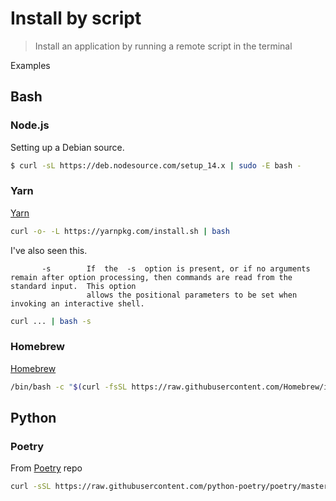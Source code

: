 # Install by script
> Install an application by running a remote script in the terminal

Examples


## Bash

### Node.js

Setting up a Debian source.

```sh
$ curl -sL https://deb.nodesource.com/setup_14.x | sudo -E bash -
```

### Yarn

[Yarn](https://classic.yarnpkg.com/en/docs/install#mac-stable)

```sh
curl -o- -L https://yarnpkg.com/install.sh | bash
```

I've also seen this.
```
       -s        If  the  -s  option is present, or if no arguments remain after option processing, then commands are read from the standard input.  This option
                 allows the positional parameters to be set when invoking an interactive shell.
```
```sh
curl ... | bash -s
```



### Homebrew

[Homebrew](https://brew.sh/)

```sh
/bin/bash -c "$(curl -fsSL https://raw.githubusercontent.com/Homebrew/install/master/install.sh)"
```


## Python

### Poetry

From [Poetry](https://github.com/python-poetry/poetry) repo

```sh
curl -sSL https://raw.githubusercontent.com/python-poetry/poetry/master/get-poetry.py | python
```
<!--stackedit_data:
eyJoaXN0b3J5IjpbMTUzMzI0NTIzMiwtNjgwNTUxNDk1XX0=
-->
